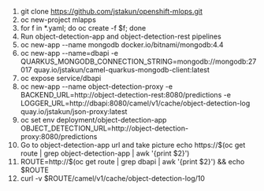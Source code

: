 1. git clone https://github.com/jstakun/openshift-mlops.git
2. oc new-project mlapps
3. for f in *.yaml; do oc create -f $f; done
4. Run object-detection-app and object-detection-rest pipelines
5. oc new-app --name mongodb docker.io/bitnami/mongodb:4.4
6. oc new-app --name=dbapi -e QUARKUS_MONGODB_CONNECTION_STRING=mongodb://mongodb:27017 quay.io/jstakun/camel-quarkus-mongodb-client:latest
7. oc expose service/dbapi
8. oc new-app --name object-detection-proxy -e BACKEND_URL=http://object-detection-rest:8080/predictions -e LOGGER_URL=http://dbapi:8080/camel/v1/cache/object-detection-log quay.io/jstakun/json-proxy:latest 
9. oc set env deployment/object-detection-app OBJECT_DETECTION_URL=http://object-detection-proxy:8080/predictions
10. Go to object-detection-app url and take picture
echo https://$(oc get route | grep object-detection-app | awk '{print $2}')
11. ROUTE=http://$(oc get route | grep dbapi | awk '{print $2}') && echo $ROUTE
12. curl -v $ROUTE/camel/v1/cache/object-detection-log/10
